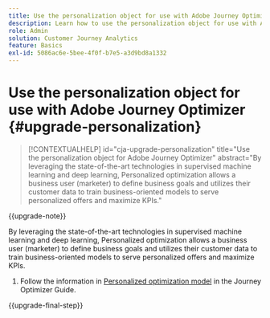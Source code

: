 ```yaml
---
title: Use the personalization object for use with Adobe Journey Optimizer
description: Learn how to use the personalization object for use with Adobe Journey Optimizer
role: Admin
solution: Customer Journey Analytics
feature: Basics
exl-id: 5086ac6e-5bee-4f0f-b7e5-a3d9bd8a1332
---
```

# Use the personalization object for use with Adobe Journey Optimizer {#upgrade-personalization}

<!-- markdownlint-disable MD034 -->

>[!CONTEXTUALHELP]
>id="cja-upgrade-personalization"
>title="Use the personalization object for Adobe Journey Optimizer"
>abstract="By leveraging the state-of-the-art technologies in supervised machine learning and deep learning, Personalized optimization allows a business user (marketer) to define business goals and utilizes their customer data to train business-oriented models to serve personalized offers and maximize KPIs."

<!-- markdownlint-enable MD034 -->

{{upgrade-note}}

By leveraging the state-of-the-art technologies in supervised machine learning and deep learning, Personalized optimization allows a business user (marketer) to define business goals and utilizes their customer data to train business-oriented models to serve personalized offers and maximize KPIs.

1. Follow the information in [Personalized optimization model](https://experienceleague.adobe.com/en/docs/journey-optimizer/using/decisioning/offer-decisioning/rankings/ai-models/personalized-optimization-model) in the Journey Optimizer Guide.

{{upgrade-final-step}}

<!--

The result of the personalization object ends up in a dataset. The result of experimentation. When a customer has used AA with Target, that ends up in a complete different space than when they're migrating to CJA and they're going to use CJA with Adobe Target. 

Target was the old way of setting up an A/B test or experimentation. Then ensuring the results of those tests in Target ended up in AA for reporting. Now if you're using Target, instead of saying that you want the data in Target, you can now select CJA as your reporting source for an Adobe Target activity. So if a customer is doing this in AA and they want to move to CJA, ...

If a customer has AJO, and is using Offers in AJO, then they can set up offers, and that also creates datasets in Platform... But that's not relevant with upgrade, exactly.



Questions we need to answer:

1. How do we determine the personalization criteria (Red for user A and blue for User B)

1. What do we implement on the site to determine the red / blue object?


2 ways we can do it:

Manually rendering content or Automatically rendering content. 


## Manual implementation of the Web SDK


## Mobile SDK implementation 





## Tags

-->
